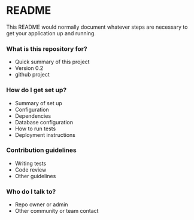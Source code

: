 # README #

This README would normally document whatever steps are necessary to get your application up and running.

### What is this repository for? ###

* Quick summary of this project
* Version 0.2
* github project

### How do I get set up? ###

* Summary of set up
* Configuration
* Dependencies
* Database configuration
* How to run tests
* Deployment instructions

### Contribution guidelines ###

* Writing tests
* Code review
* Other guidelines

### Who do I talk to? ###

* Repo owner or admin
* Other community or team contact
